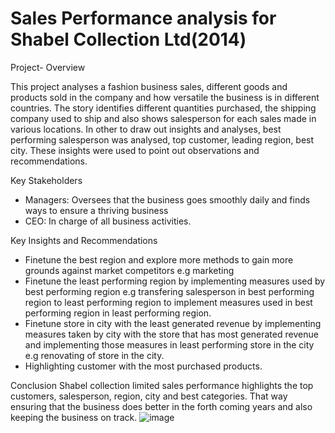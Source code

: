 # Sales Performance analysis for Shabel Collection Ltd(2014)

Project- Overview

This project analyses a fashion business sales, different goods and products sold in the company and how versatile the business is in different countries. The story identifies different quantities purchased, the shipping company used to ship and also shows salesperson for each sales made in various locations. In other to draw out insights and analyses, best performing salesperson was analysed, top customer, leading region, best city. These insights were used to point out observations and recommendations.

Key Stakeholders
* Managers: Oversees that the business goes smoothly daily and finds ways to ensure a thriving business
* CEO: In charge of all business activities.

Key Insights and Recommendations
* Finetune the best region and explore more methods to gain more grounds against market competitors e.g marketing
* Finetune the least performing region by implementing measures used by best performing region e.g transfering salesperson in best performing region to least performing region to implement measures used in best performing region in least performing region.
* Finetune store in city with the least generated revenue by implementing measures taken by city with the store that has most generated revenue and implementing those measures in least performing store in the city e.g renovating of store in the city.
* Highlighting customer with the most purchased products.
  
Conclusion
Shabel collection limited sales performance highlights the top customers, salesperson, region, city and best categories. That way ensuring that the business does better in the forth coming years and also keeping the business on track.
![image](https://github.com/user-attachments/assets/84ce59f5-6ddb-4907-86f0-95472a3fddb5)

